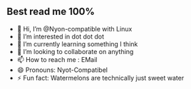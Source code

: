## Best read me 100%

- 👋 Hi, I’m @Nyon-compatible with Linux
- 👀 I’m interested in dot dot dot
- 🌱 I’m currently learning something I think
- 💞️ I’m looking to collaborate on anything
- 📫 How to reach me : EMail
- 😄 Pronouns: Nyot-Compatibel
- ⚡ Fun fact: Watermelons are technically just sweet water

<!---
Nyon-compatible/Nyon-compatible is a ✨ special ✨ repository because its `README.md` (this file) appears on your GitHub profile.
You can click the Preview link to take a look at your changes.
--->
